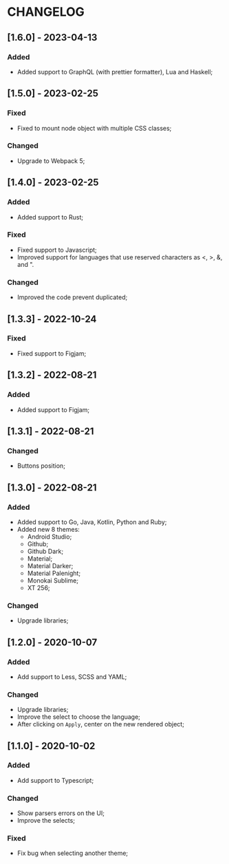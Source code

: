 # CHANGELOG

## [1.6.0] - 2023-04-13

### Added

- Added support to GraphQL (with prettier formatter), Lua and Haskell;

## [1.5.0] - 2023-02-25

### Fixed

- Fixed to mount node object with multiple CSS classes;

### Changed

- Upgrade to Webpack 5;

## [1.4.0] - 2023-02-25

### Added

- Added support to Rust;

### Fixed

- Fixed support to Javascript;
- Improved support for languages that use reserved characters as <, >, &, and ".

### Changed

- Improved the code prevent duplicated;

## [1.3.3] - 2022-10-24

### Fixed

- Fixed support to Figjam;

## [1.3.2] - 2022-08-21

### Added

- Added support to Figjam;

## [1.3.1] - 2022-08-21

### Changed

- Buttons position;

## [1.3.0] - 2022-08-21

### Added

- Added support to Go, Java, Kotlin, Python and Ruby;
- Added new 8 themes:
  - Android Studio;
  - Github;
  - Github Dark;
  - Material;
  - Material Darker;
  - Material Palenight;
  - Monokai Sublime;
  - XT 256;

### Changed

- Upgrade libraries;

## [1.2.0] - 2020-10-07

### Added

- Add support to Less, SCSS and YAML;

### Changed

- Upgrade libraries;
- Improve the select to choose the language;
- After clicking on `Apply`, center on the new rendered object;

## [1.1.0] - 2020-10-02

### Added

- Add support to Typescript;

### Changed

- Show parsers errors on the UI;
- Improve the selects;

### Fixed

- Fix bug when selecting another theme;
